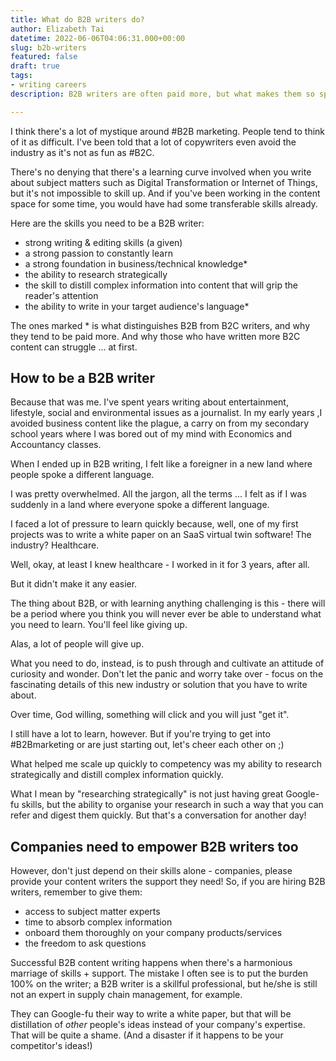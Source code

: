 ```yaml
---
title: What do B2B writers do?
author: Elizabeth Tai
datetime: 2022-06-06T04:06:31.000+00:00
slug: b2b-writers
featured: false
draft: true
tags:
- writing careers
description: B2B writers are often paid more, but what makes them so special?

---
```

I think there's a lot of mystique around #B2B marketing. People tend to think of it as difficult. I've been told that a lot of copywriters even avoid the industry as it's not as fun as #B2C.

There's no denying that there's a learning curve involved when you write about subject matters such as Digital Transformation or Internet of Things, but it's not impossible to skill up. And if you've been working in the content space for some time, you would have had some transferable skills already.

Here are the skills you need to be a B2B writer:

- strong writing & editing skills (a given)
- a strong passion to constantly learn
- a strong foundation in business/technical knowledge\*
- the ability to research strategically
- the skill to distill complex information into content that will grip the reader's attention
- the ability to write in your target audience's language\*

The ones marked \* is what distinguishes B2B from B2C writers, and why they tend to be paid more. And why those who have written more B2C content can struggle ... at first.

## How to be a B2B writer

Because that was me. I've spent years writing about entertainment, lifestyle, social and environmental issues as a journalist. In my early years ,I avoided business content like the plague, a carry on from my secondary school years where I was bored out of my mind with Economics and Accountancy classes.

When I ended up in B2B writing, I felt like a foreigner in a new land where people spoke a different language.

I was pretty overwhelmed. All the jargon, all the terms ... I felt as if I was suddenly in a land where everyone spoke a different language.

I faced a lot of pressure to learn quickly because, well, one of my first projects was to write a white paper on an SaaS virtual twin software! The industry? Healthcare.

Well, okay, at least I knew healthcare - I worked in it for 3 years, after all.

But it didn't make it any easier.

The thing about B2B, or with learning anything challenging is this - there will be a period where you think you will never ever be able to understand what you need to learn. You'll feel like giving up.

Alas, a lot of people will give up.

What you need to do, instead, is to push through and cultivate an attitude of curiosity and wonder. Don't let the panic and worry take over - focus on the fascinating details of this new industry or solution that you have to write about.

Over time, God willing, something will click and you will just "get it".

I still have a lot to learn, however. But if you're trying to get into #B2Bmarketing or are just starting out, let's cheer each other on ;)

What helped me scale up quickly to competency was my ability to research strategically and distill complex information quickly.

What I mean by "researching strategically" is not just having great Google-fu skills, but the ability to organise your research in such a way that you can refer and digest them quickly. But that's a conversation for another day!

## Companies need to empower B2B writers too

However, don't just depend on their skills alone - companies, please provide your content writers the support they need! So, if you are hiring B2B writers, remember to give them:

- access to subject matter experts
- time to absorb complex information
- onboard them thoroughly on your company products/services
- the freedom to ask questions

Successful B2B content writing happens when there's a harmonious marriage of skills + support. The mistake I often see is to put the burden 100% on the writer; a B2B writer is a skillful professional, but he/she is still not an expert in supply chain management, for example.

They can Google-fu their way to write a white paper, but that will be distillation of _other_ people's ideas instead of your company's expertise. That will be quite a shame. (And a disaster if it happens to be your competitor's ideas!)
